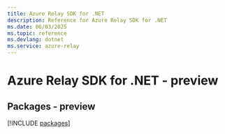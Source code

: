 ```yaml
---
title: Azure Relay SDK for .NET
description: Reference for Azure Relay SDK for .NET
ms.date: 06/03/2025
ms.topic: reference
ms.devlang: dotnet
ms.service: azure-relay
---
```

# Azure Relay SDK for .NET - preview
## Packages - preview
[!INCLUDE [packages](relay-index.md)]